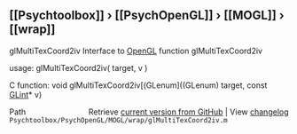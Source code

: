 ## [[Psychtoolbox]] &#8250; [[PsychOpenGL]] &#8250; [[MOGL]] &#8250; [[wrap]]

glMultiTexCoord2iv  Interface to [OpenGL](OpenGL) function glMultiTexCoord2iv  
  
usage:  glMultiTexCoord2iv( target, v )  
  
C function:  void glMultiTexCoord2iv[(GLenum]((GLenum) target, const [GLint](GLint)\* v)  




<div class="code_header" style="text-align:right;">
  <span style="float:left;">Path&nbsp;&nbsp;</span> <span class="counter">Retrieve <a href=
  "https://raw.github.com/Psychtoolbox-3/Psychtoolbox-3/beta/Psychtoolbox/PsychOpenGL/MOGL/wrap/glMultiTexCoord2iv.m">current version from GitHub</a> | View <a href=
  "https://github.com/Psychtoolbox-3/Psychtoolbox-3/commits/beta/Psychtoolbox/PsychOpenGL/MOGL/wrap/glMultiTexCoord2iv.m">changelog</a></span>
</div>
<div class="code">
  <code>Psychtoolbox/PsychOpenGL/MOGL/wrap/glMultiTexCoord2iv.m</code>
</div>

